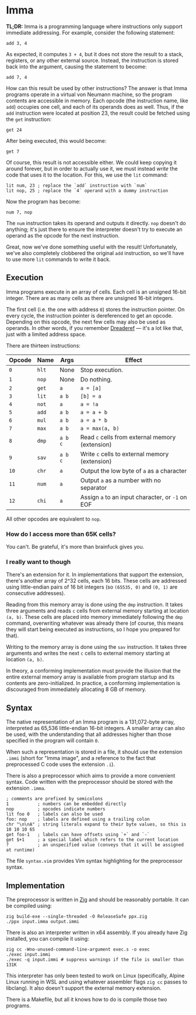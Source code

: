 # Imma

**TL;DR:** Imma is a programming language where instructions only support immediate addressing. For example, consider the following statement:

```
add 3, 4
```

As expected, it computes `3 + 4`, but it does not store the result to a stack, registers, or any other external source. Instead, the instruction is stored back into the argument, causing the statement to become:

```
add 7, 4
```

How can this result be used by other instructions? The answer is that Imma programs operate in a virtual von Neumann machine, so the program contents are accessible in memory. Each opcode (the instruction name, like `add`) occupies one cell, and each of its operands does as well. Thus, if the `add` instruction were located at position 23, the result could be fetched using the `get` instruction:

```
get 24
```

After being executed, this would become:

```
get 7
```

Of course, this result is not accessible either. We could keep copying it around forever, but in order to actually use it, we must instead *write* the code that uses it to the location. For this, we use the `lit` command:

```
lit num, 23 ; replace the `add` instruction with `num`
lit nop, 25 ; replace the `4` operand with a dummy instruction
```

Now the program has become:

```
num 7, nop
```

The `num` instruction takes its operand and outputs it directly. `nop` doesn't do anything; it's just there to ensure the interpreter doesn't try to execute an operand as the opcode for the next instruction.

Great, now we've done something useful with the result! Unfortunately, we've also completely clobbered the original `add` instruction, so we'll have to use more `lit` commands to write it back.

## Execution

Imma programs execute in an array of cells. Each cell is an unsigned 16-bit integer. There are as many cells as there are unsigned 16-bit integers.

The first cell (i.e. the one with address `0`) stores the instruction pointer. On every cycle, the instruction pointer is dereferenced to get an opcode. Depending on this opcode, the next few cells may also be used as operands. In other words, if you remember [Dreaderef](https://github.com/Reconcyl/dreaderef) — it's a lot like that, just with a limited address space.

There are thirteen instructions:

| Opcode | Name | Args | Effect
| - | - | - | -
| `0` | `hlt` | None | Stop execution.
| `1` | `nop` | None | Do nothing.
| `2` | `get` | `a` | `a = [a]`
| `3` | `lit` | `a b` | `[b] = a`
| `4` | `not` | `a` | `a = !a`
| `5` | `add` | `a b` | `a = a + b`
| `6` | `mul` | `a b` | `a = a * b`
| `7` | `max` | `a b` | `a = max(a, b)`
| `8` | `dmp` | `a b c` | Read `c` cells from external memory (extension)
| `9` | `sav` | `a b c` | Write `c` cells to external memory (extension)
| `10` | `chr` | `a` | Output the low byte of `a` as a character
| `11` | `num` | `a` | Output `a` as a number with no separator
| `12` | `chi` | `a` | Assign `a` to an input character, or `-1` on EOF

All other opcodes are equivalent to `nop`.

### How do I access more than 65K cells?

You can't. Be grateful, it's more than brainfuck gives you.

### I really want to though

There's an extension for it. In implementations that support the extension, there's another array of 2^32 cells, each 16 bits. These cells are addressed using little-endian pairs of 16 bit integers (so `(65535, 0)` and `(0, 1)` are consecutive addresses).

Reading from this memory array is done using the `dmp` instruction. It takes three arguments and reads `c` cells from external memory starting at location `(a, b)`. These cells are placed into memory immediately following the `dmp` command, overwriting whatever was already there (of course, this means they will start being executed as instructions, so I hope you prepared for that).

Writing to the memory array is done using the `sav` instruction. It takes three arguments and writes the next `c` cells to external memory starting at location `(a, b)`.

In theory, a conforming implementation must provide the illusion that the entire external memory array is available from program startup and its contents are zero-initialized. In practice, a conforming implementation is discouraged from immediately allocating 8 GB of memory.

## Syntax

The native representation of an Imma program is a 131,072-byte array, interpreted as 65,536 little-endian 16-bit integers. A smaller array can also be used, with the understanding that all addresses higher than those specified in the program will contain `0`.

When such a representation is stored in a file, it should use the extension `.immi` (short for "Imma image", and a reference to the fact that preprocessed C code uses the extension `.i`).

There is also a preprocessor which aims to provide a more convenient syntax. Code written with the preprocessor should be stored with the extension `.imma`.

```
; comments are prefixed by semicolons
1           ; numbers can be embedded directly
nop         ; opcodes indicate numbers
lit foo 0   ; labels can also be used
foo: nop    ; labels are defined using a trailing colon
chr "\n\nA" ; string literals expand to their byte values, so this is 10 10 10 65
get foo-1   ; labels can have offsets using `+` and `-`
get $+1     ; a special label which refers to the current location
?           ; an unspecified value (conveys that it will be assigned at runtime)
```

The file `syntax.vim` provides Vim syntax highlighting for the preprocessor syntax.

## Implementation

The preprocessor is written in [Zig](https://ziglang.org) and should be reasonably portable. It can be compiled using:

```
zig build-exe --single-threaded -O ReleaseSafe ppx.zig
./ppx input.imma output.immi
```

There is also an interpreter written in x64 assembly. If you already have Zig installed, you can compile it using:

```
zig cc -Wno-unused-command-line-argument exec.s -o exec
./exec input.immi
./exec -q input.immi # suppress warnings if the file is smaller than 131K
```

This interpreter has only been tested to work on Linux (specifically, Alpine Linux running in WSL and using whatever assembler flags `zig cc` passes to libclang). It also doesn't support the external memory extension.

There is a Makefile, but all it knows how to do is compile those two programs.

